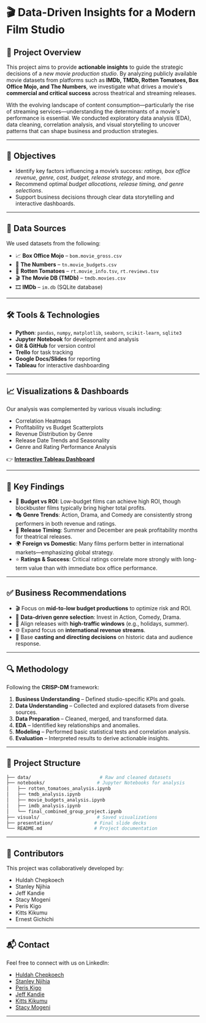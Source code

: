 # 🎬 Data-Driven Insights for a Modern Film Studio

## 📌 Project Overview

This project aims to provide **actionable insights** to guide the strategic decisions of a *new movie production studio*. By analyzing publicly available movie datasets from platforms such as **IMDb, TMDb, Rotten Tomatoes, Box Office Mojo, and The Numbers**, we investigate what drives a movie's **commercial and critical success** across theatrical and streaming releases.

With the evolving landscape of content consumption—particularly the rise of streaming services—understanding the determinants of a movie's performance is essential. We conducted exploratory data analysis (EDA), data cleaning, correlation analysis, and visual storytelling to uncover patterns that can shape business and production strategies.

---

## 🎯 Objectives

- Identify key factors influencing a movie’s success: *ratings, box office revenue, genre, cast, budget, release strategy*, and more.
- Recommend optimal *budget allocations, release timing, and genre selections*.
- Support business decisions through clear data storytelling and interactive dashboards.

---

## 🧩 Data Sources

We used datasets from the following:

- 📈 **Box Office Mojo** – `bom.movie_gross.csv`
- 💸 **The Numbers** – `tn.movie_budgets.csv`
- 🍅 **Rotten Tomatoes** – `rt.movie_info.tsv`, `rt.reviews.tsv`
- 🎬 **The Movie DB (TMDb)** – `tmdb.movies.csv`
- 🎞️ **IMDb** – `im.db` (SQLite database)

---

## 🛠 Tools & Technologies

- **Python**: `pandas`, `numpy`, `matplotlib`, `seaborn`, `scikit-learn`, `sqlite3`
- **Jupyter Notebook** for development and analysis
- **Git & GitHub** for version control
- **Trello** for task tracking
- **Google Docs/Slides** for reporting
- **Tableau** for interactive dashboarding

---

## 📈 Visualizations & Dashboards

Our analysis was complemented by various visuals including:

- Correlation Heatmaps  
- Profitability vs Budget Scatterplots  
- Revenue Distribution by Genre  
- Release Date Trends and Seasonality  
- Genre and Rating Performance Analysis  

👉 **[Interactive Tableau Dashboard](https://public.tableau.com/app/profile/stanley.njihia/viz/Movie_Studio_Project/Dashboard3?publish=yes)**

---

## 🧠 Key Findings

- 🎯 **Budget vs ROI**: Low-budget films can achieve high ROI, though blockbuster films typically bring higher total profits.
- 🎭 **Genre Trends**: Action, Drama, and Comedy are consistently strong performers in both revenue and ratings.
- 📆 **Release Timing**: Summer and December are peak profitability months for theatrical releases.
- 🌍 **Foreign vs Domestic**: Many films perform better in international markets—emphasizing global strategy.
- ⭐ **Ratings & Success**: Critical ratings correlate more strongly with long-term value than with immediate box office performance.

---

## ✅ Business Recommendations

- 🎬 Focus on **mid-to-low budget productions** to optimize risk and ROI.
- 🧠 **Data-driven genre selection**: Invest in Action, Comedy, Drama.
- 📆 Align releases with **high-traffic windows** (e.g., holidays, summer).
- 🌐 Expand focus on **international revenue streams**.
- 🎥 Base **casting and directing decisions** on historic data and audience response.

---

## 🔍 Methodology

Following the **CRISP-DM** framework:

1. **Business Understanding** – Defined studio-specific KPIs and goals.  
2. **Data Understanding** – Collected and explored datasets from diverse sources.  
3. **Data Preparation** – Cleaned, merged, and transformed data.  
4. **EDA** – Identified key relationships and anomalies.  
5. **Modeling** – Performed basic statistical tests and correlation analysis.  
6. **Evaluation** – Interpreted results to derive actionable insights.

---

## 📂 Project Structure

```bash
├── data/                         # Raw and cleaned datasets
├── notebooks/                   # Jupyter Notebooks for analysis
│   ├── rotten_tomatoes_analysis.ipynb
│   ├── tmdb_analysis.ipynb
│   ├── movie_budgets_analysis.ipynb
│   ├── imdb_analysis.ipynb
│   └── final_combined_group_project.ipynb
├── visuals/                     # Saved visualizations
├── presentation/               # Final slide decks
└── README.md                   # Project documentation
```

---

## 👥 Contributors

This project was collaboratively developed by:

- Huldah Chepkoech  
- Stanley Njihia  
- Jeff Kandie  
- Stacy Mogeni  
- Peris Kigo  
- Kitts Kikumu  
- Ernest Gichichi

---

## 📬 Contact

Feel free to connect with us on LinkedIn:

- [Huldah Chepkoech](http://www.linkedin.com/in/huldah-rotich)  
- [Stanley Njihia](https://www.linkedin.com/in/stanley-njihia-3506a4355)  
- [Peris Kigo](https://www.linkedin.com/in/peris-kigo-098170302)  
- [Jeff Kandie](https://www.linkedin.com/in/jeff-kandie)  
- [Kitts Kikumu](https://www.linkedin.com/in/kitts-kikumu)  
- [Stacy Mogeni](https://www.linkedin.com/in/stacy-mogeni-9876ba274)

---
